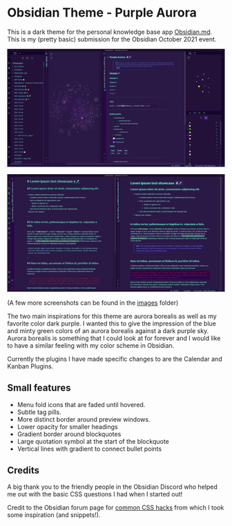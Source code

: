 # Obsidian Theme - Purple Aurora

This is a dark theme for the personal knowledge base app [Obsidian.md](https://obsidian.md). This is my (pretty basic) submission for the Obsidian October 2021 event.

![](https://github.com/AndreasStandar/Obsidian-Theme---Purple-Aurora/blob/main/images/1%20Purple%20Aurora%20screenshot.png)

![](https://github.com/AndreasStandar/Obsidian-Theme---Purple-Aurora/blob/main/images/5%20Purple%20Aurora%20edit%20vs%20preview%20focused.png)

(A few more screenshots can be found in the [images](https://github.com/AndreasStandar/Obsidian-Theme---Purple-Aurora/tree/main/images) folder)

The two main inspirations for this theme are aurora borealis as well as my favorite color dark purple. I wanted this to give the impression of the blue and minty green colors of an aurora borealis against a dark purple sky. Aurora borealis is something that I could look at for forever and I would like to have a similar feeling with my color scheme in Obsidian.

Currently the plugins I have made specific changes to are the Calendar and Kanban Plugins.

## Small features

- Menu fold icons that are faded until hovered.
- Subtle tag pills.
- More distinct border around preview windows.
- Lower opacity for smaller headings
- Gradient border around blockquotes
- Large quotation symbol at the start of the blockquote
- Vertical lines with gradient to connect bullet points

## Credits

A big thank you to the friendly people in the Obsidian Discord who helped me out with the basic CSS questions I had when I started out!

Credit to the Obsidian forum page for [common CSS hacks](https://forum.obsidian.md/t/meta-post-common-css-hacks/1978) from which I took some inspiration (and snippets!).
